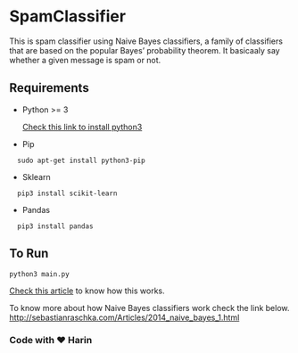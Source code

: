 # SpamClassifier
This is spam classifier using Naive Bayes classifiers, a family of classifiers that are based on the popular Bayes’
probability theorem. It basicaaly say whether a given message is spam or not. 

## Requirements

* Python >= 3

  [Check this link to install python3](https://www.python.org/downloads/)
  
* Pip
```
  sudo apt-get install python3-pip 
```
* Sklearn
```
  pip3 install scikit-learn 
```

* Pandas

```
  pip3 install pandas 
```


## To Run
```
python3 main.py
```

<a href="https://medium.com/@iamHarin/spam-classifier-in-12-lines-38744dcdcda8"> Check this article</a> to know how this works.

To know more about how Naive Bayes classifiers work check the link below.
http://sebastianraschka.com/Articles/2014_naive_bayes_1.html


### Code with :heart: Harin

